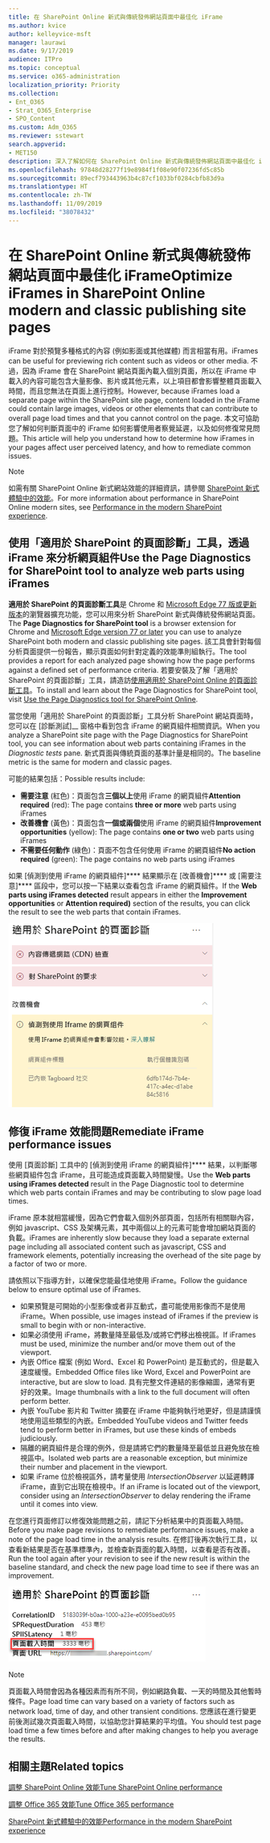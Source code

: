 ```yaml
---
title: 在 SharePoint Online 新式與傳統發佈網站頁面中最佳化 iFrame
ms.author: kvice
author: kelleyvice-msft
manager: laurawi
ms.date: 9/17/2019
audience: ITPro
ms.topic: conceptual
ms.service: o365-administration
localization_priority: Priority
ms.collection:
- Ent_O365
- Strat_O365_Enterprise
- SPO_Content
ms.custom: Adm_O365
ms.reviewer: sstewart
search.appverid:
- MET150
description: 深入了解如何在 SharePoint Online 新式與傳統發佈網站頁面中最佳化 iFrame 的效能。
ms.openlocfilehash: 97848d28277f19e8984f1f08e90f07236fd5c85b
ms.sourcegitcommit: 89ecf793443963b4c87cf1033bf0284cbfb83d9a
ms.translationtype: HT
ms.contentlocale: zh-TW
ms.lasthandoff: 11/09/2019
ms.locfileid: "38078432"
---
```

# <a name="optimize-iframes-in-sharepoint-online-modern-and-classic-publishing-site-pages"></a><span data-ttu-id="556f8-103">在 SharePoint Online 新式與傳統發佈網站頁面中最佳化 iFrame</span><span class="sxs-lookup"><span data-stu-id="556f8-103">Optimize iFrames in SharePoint Online modern and classic publishing site pages</span></span>

<span data-ttu-id="556f8-104">iFrame 對於預覽多種格式的內容 (例如影面或其他媒體) 而言相當有用。</span><span class="sxs-lookup"><span data-stu-id="556f8-104">iFrames can be useful for previewing rich content such as videos or other media.</span></span> <span data-ttu-id="556f8-105">不過，因為 iFrame 會在 SharePoint 網站頁面內載入個別頁面，所以在 iFrame 中載入的內容可能包含大量影像、影片或其他元素，以上項目都會影響整體頁面載入時間，而且您無法在頁面上進行控制。</span><span class="sxs-lookup"><span data-stu-id="556f8-105">However, because iFrames load a separate page within the SharePoint site page, content loaded in the iFrame could contain large images, videos or other elements that can contribute to overall page load times and that you cannot control on the page.</span></span> <span data-ttu-id="556f8-106">本文可協助您了解如何判斷頁面中的 iFrame 如何影響使用者察覺延遲，以及如何修復常見問題。</span><span class="sxs-lookup"><span data-stu-id="556f8-106">This article will help you understand how to determine how iFrames in your pages affect user perceived latency, and how to remediate common issues.</span></span>

>[!NOTE]
><span data-ttu-id="556f8-107">如需有關 SharePoint Online 新式網站效能的詳細資訊，請參閱 [SharePoint 新式體驗中的效能](https://docs.microsoft.com/sharepoint/modern-experience-performance)。</span><span class="sxs-lookup"><span data-stu-id="556f8-107">For more information about performance in SharePoint Online modern sites, see [Performance in the modern SharePoint experience](https://docs.microsoft.com/sharepoint/modern-experience-performance).</span></span>

## <a name="use-the-page-diagnostics-for-sharepoint-tool-to-analyze-web-parts-using-iframes"></a><span data-ttu-id="556f8-108">使用「適用於 SharePoint 的頁面診斷」工具，透過 iFrame 來分析網頁組件</span><span class="sxs-lookup"><span data-stu-id="556f8-108">Use the Page Diagnostics for SharePoint tool to analyze web parts using iFrames</span></span>

<span data-ttu-id="556f8-109">**適用於 SharePoint 的頁面診斷工具**是 Chrome 和 [Microsoft Edge 77 版或更新版本](https://www.microsoftedgeinsider.com/download?form=MI13E8&OCID=MI13E8)的瀏覽器擴充功能，您可以用來分析 SharePoint 新式與傳統發佈網站頁面。</span><span class="sxs-lookup"><span data-stu-id="556f8-109">The **Page Diagnostics for SharePoint tool** is a browser extension for Chrome and [Microsoft Edge version 77 or later](https://www.microsoftedgeinsider.com/download?form=MI13E8&OCID=MI13E8) you can use to analyze SharePoint both modern and classic publishing site pages.</span></span> <span data-ttu-id="556f8-110">該工具會針對每個分析頁面提供一份報告，顯示頁面如何針對定義的效能準則組執行。</span><span class="sxs-lookup"><span data-stu-id="556f8-110">The tool provides a report for each analyzed page showing how the page performs against a defined set of performance criteria.</span></span> <span data-ttu-id="556f8-111">若要安裝及了解「適用於 SharePoint 的頁面診斷」工具，請造訪[使用適用於 SharePoint Online 的頁面診斷工具](page-diagnostics-for-spo.md)。</span><span class="sxs-lookup"><span data-stu-id="556f8-111">To install and learn about the Page Diagnostics for SharePoint tool, visit [Use the Page Diagnostics tool for SharePoint Online](page-diagnostics-for-spo.md).</span></span>

<span data-ttu-id="556f8-112">當您使用「適用於 SharePoint 的頁面診斷」工具分析 SharePoint 網站頁面時，您可以在 [診斷測試]__ 窗格中看到包含 iFrame 的網頁組件相關資訊。</span><span class="sxs-lookup"><span data-stu-id="556f8-112">When you analyze a SharePoint site page with the Page Diagnostics for SharePoint tool, you can see information about web parts containing iFrames in the _Diagnostic tests_ pane.</span></span> <span data-ttu-id="556f8-113">新式頁面與傳統頁面的基準計量是相同的。</span><span class="sxs-lookup"><span data-stu-id="556f8-113">The baseline metric is the same for modern and classic pages.</span></span>

<span data-ttu-id="556f8-114">可能的結果包括：</span><span class="sxs-lookup"><span data-stu-id="556f8-114">Possible results include:</span></span>

- <span data-ttu-id="556f8-115">**需要注意** (紅色)：頁面包含**三個以上**使用 iFrame 的網頁組件</span><span class="sxs-lookup"><span data-stu-id="556f8-115">**Attention required** (red): The page contains **three or more** web parts using iFrames</span></span>
- <span data-ttu-id="556f8-116">**改善機會** (黃色)：頁面包含**一個或兩個**使用 iFrame 的網頁組件</span><span class="sxs-lookup"><span data-stu-id="556f8-116">**Improvement opportunities** (yellow): The page contains **one or two** web parts using iFrames</span></span>
- <span data-ttu-id="556f8-117">**不需要任何動作** (綠色)：頁面不包含任何使用 iFrame 的網頁組件</span><span class="sxs-lookup"><span data-stu-id="556f8-117">**No action required** (green): The page contains no web parts using iFrames</span></span>

<span data-ttu-id="556f8-118">如果 [偵測到使用 iFrame 的網頁組件]\*\*\*\* 結果顯示在 [改善機會]\*\*\*\* 或 [需要注意]\*\*\*\* 區段中，您可以按一下結果以查看包含 iFrame 的網頁組件。</span><span class="sxs-lookup"><span data-stu-id="556f8-118">If the **Web parts using iFrames detected** result appears in either the **Improvement opportunities** or **Attention required)** section of the results, you can click the result to see the web parts that contain iFrames.</span></span>

![頁面診斷工具結果](media/modern-portal-optimization/pagediag-iframe-yellow.png)

## <a name="remediate-iframe-performance-issues"></a><span data-ttu-id="556f8-120">修復 iFrame 效能問題</span><span class="sxs-lookup"><span data-stu-id="556f8-120">Remediate iFrame performance issues</span></span>

<span data-ttu-id="556f8-121">使用 [頁面診斷] 工具中的 [偵測到使用 iFrame 的網頁組件]\*\*\*\* 結果，以判斷哪些網頁組件包含 iFrame，且可能造成頁面載入時間變慢。</span><span class="sxs-lookup"><span data-stu-id="556f8-121">Use the **Web parts using iFrames detected** result in the Page Diagnostic tool to determine which web parts contain iFrames and may be contributing to slow page load times.</span></span>

<span data-ttu-id="556f8-122">iFrame 原本就相當緩慢，因為它們會載入個別外部頁面，包括所有相關聯內容，例如 javascript、CSS 及架構元素，其中兩個以上的元素可能會增加網站頁面的負載。</span><span class="sxs-lookup"><span data-stu-id="556f8-122">iFrames are inherently slow because they load a separate external page including all associated content such as javascript, CSS and framework elements, potentially increasing the overhead of the site page by a factor of two or more.</span></span>

<span data-ttu-id="556f8-123">請依照以下指導方針，以確保您能最佳地使用 iFrame。</span><span class="sxs-lookup"><span data-stu-id="556f8-123">Follow the guidance below to ensure optimal use of iFrames.</span></span>

- <span data-ttu-id="556f8-124">如果預覽是可開始的小型影像或者非互動式，盡可能使用影像而不是使用 iFrame。</span><span class="sxs-lookup"><span data-stu-id="556f8-124">When possible, use images instead of iFrames if the preview is small to begin with or non-interactive.</span></span>
- <span data-ttu-id="556f8-125">如果必須使用 iFrame，將數量降至最低及/或將它們移出檢視區。</span><span class="sxs-lookup"><span data-stu-id="556f8-125">If iFrames must be used, minimize the number and/or move them out of the viewport.</span></span>
- <span data-ttu-id="556f8-126">內嵌 Office 檔案 (例如 Word、Excel 和 PowerPoint) 是互動式的，但是載入速度緩慢。</span><span class="sxs-lookup"><span data-stu-id="556f8-126">Embedded Office files like Word, Excel and PowerPoint are interactive, but are slow to load.</span></span> <span data-ttu-id="556f8-127">具有完整文件連結的影像縮圖，通常有更好的效果。</span><span class="sxs-lookup"><span data-stu-id="556f8-127">Image thumbnails with a link to the full document will often perform better.</span></span>
- <span data-ttu-id="556f8-128">內嵌 YouTube 影片和 Twitter 摘要在 iFrame 中能夠執行地更好，但是請謹慎地使用這些類型的內嵌。</span><span class="sxs-lookup"><span data-stu-id="556f8-128">Embedded YouTube videos and Twitter feeds tend to perform better in iFrames, but use these kinds of embeds judiciously.</span></span>
- <span data-ttu-id="556f8-129">隔離的網頁組件是合理的例外，但是請將它們的數量降至最低並且避免放在檢視區中。</span><span class="sxs-lookup"><span data-stu-id="556f8-129">Isolated web parts are a reasonable exception, but minimize their number and placement in the viewport.</span></span>
- <span data-ttu-id="556f8-130">如果 iFrame 位於檢視區外，請考量使用 _IntersectionObserver_ 以延遲轉譯 iFrame，直到它出現在檢視中。</span><span class="sxs-lookup"><span data-stu-id="556f8-130">If an iFrame is located out of the viewport, consider using an _IntersectionObserver_ to delay rendering the iFrame until it comes into view.</span></span>

<span data-ttu-id="556f8-131">在您進行頁面修訂以修復效能問題之前，請記下分析結果中的頁面載入時間。</span><span class="sxs-lookup"><span data-stu-id="556f8-131">Before you make page revisions to remediate performance issues, make a note of the page load time in the analysis results.</span></span> <span data-ttu-id="556f8-132">在修訂後再次執行工具，以查看新結果是否在基準標準內，並檢查新頁面的載入時間，以查看是否有改善。</span><span class="sxs-lookup"><span data-stu-id="556f8-132">Run the tool again after your revision to see if the new result is within the baseline standard, and check the new page load time to see if there was an improvement.</span></span>

![頁面載入時間結果](media/modern-portal-optimization/pagediag-page-load-time.png)

>[!NOTE]
><span data-ttu-id="556f8-134">頁面載入時間會因為各種因素而有所不同，例如網路負載、一天的時間及其他暫時條件。</span><span class="sxs-lookup"><span data-stu-id="556f8-134">Page load time can vary based on a variety of factors such as network load, time of day, and other transient conditions.</span></span> <span data-ttu-id="556f8-135">您應該在進行變更前後測試幾次頁面載入時間，以協助您計算結果的平均值。</span><span class="sxs-lookup"><span data-stu-id="556f8-135">You should test page load time a few times before and after making changes to help you average the results.</span></span>

## <a name="related-topics"></a><span data-ttu-id="556f8-136">相關主題</span><span class="sxs-lookup"><span data-stu-id="556f8-136">Related topics</span></span>

[<span data-ttu-id="556f8-137">調整 SharePoint Online 效能</span><span class="sxs-lookup"><span data-stu-id="556f8-137">Tune SharePoint Online performance</span></span>](tune-sharepoint-online-performance.md)

[<span data-ttu-id="556f8-138">調整 Office 365 效能</span><span class="sxs-lookup"><span data-stu-id="556f8-138">Tune Office 365 performance</span></span>](tune-office-365-performance.md)

[<span data-ttu-id="556f8-139">SharePoint 新式體驗中的效能</span><span class="sxs-lookup"><span data-stu-id="556f8-139">Performance in the modern SharePoint experience</span></span>](https://docs.microsoft.com/sharepoint/modern-experience-performance.md)
